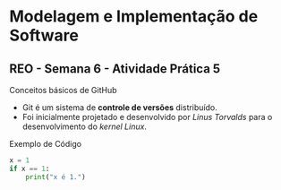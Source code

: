 # Modelagem e Implementação de Software

## REO - Semana 6 - Atividade Prática 5

Conceitos básicos de GitHub

- Git é um sistema de **controle de versões** distribuído.
- Foi inicialmente projetado e desenvolvido por _Linus Torvalds_ para o desenvolvimento do _kernel Linux_.

Exemplo de Código

```py
x = 1
if x == 1:
    print("x é 1.")
```
